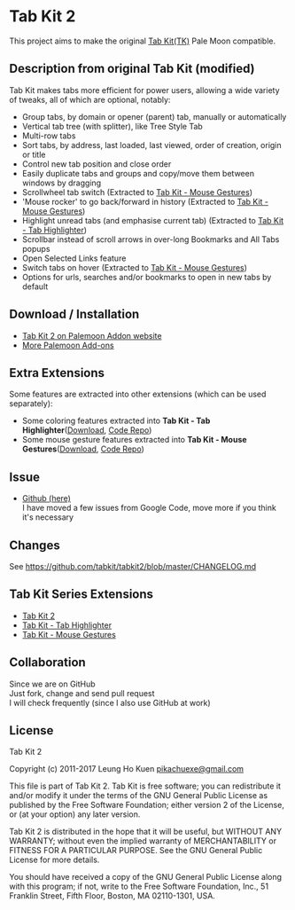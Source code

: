 # Tab Kit 2

This project aims to make the original [Tab Kit(TK)](https://addons.mozilla.org/en-us/firefox/addon/tab-kit/) Pale Moon compatible.  


## Description from original Tab Kit (modified)
Tab Kit makes tabs more efficient for power users, allowing a wide variety of tweaks, all of which are optional, notably:

- Group tabs, by domain or opener (parent) tab, manually or automatically
- Vertical tab tree (with splitter), like Tree Style Tab
- Multi-row tabs
- Sort tabs, by address, last loaded, last viewed, order of creation, origin or title
- Control new tab position and close order
- Easily duplicate tabs and groups and copy/move them between windows by dragging
- Scrollwheel tab switch (Extracted to [Tab Kit - Mouse Gestures](https://github.com/tabkit/mouse-gestures))
- 'Mouse rocker' to go back/forward in history (Extracted to [Tab Kit - Mouse Gestures](https://github.com/tabkit/mouse-gestures))
- Highlight unread tabs (and emphasise current tab) (Extracted to [Tab Kit - Tab Highlighter](https://github.com/tabkit/tab-highlighter))
- Scrollbar instead of scroll arrows in over-long Bookmarks and All Tabs popups
- Open Selected Links feature
- Switch tabs on hover (Extracted to [Tab Kit - Mouse Gestures](https://github.com/tabkit/mouse-gestures))
- Options for urls, searches and/or bookmarks to open in new tabs by default


## Download / Installation
- [Tab Kit 2 on Palemoon Addon website](http://addons.palemoon.org/addon/tabkit2/)  
- [More Palemoon Add-ons](http://addons.palemoon.org/extensions/)  


## Extra Extensions

Some features are extracted into other extensions (which can be used separately):
- Some coloring features extracted into **Tab Kit - Tab Highlighter**([Download](https://addons.mozilla.org/en-US/firefox/addon/tab-kit-tab-highlighter/), [Code Repo](https://github.com/tabkit/tab-highlighter))
- Some mouse gesture features extracted into **Tab Kit - Mouse Gestures**([Download](https://addons.mozilla.org/en-US/firefox/addon/tab-kit-mouse-gestures/), [Code Repo](https://github.com/tabkit/mouse-gestures))


## Issue
- [Github (here)](https://github.com/tabkit/tabkit2/issues)  
I have moved a few issues from Google Code, move more if you think it's necessary


## Changes
See https://github.com/tabkit/tabkit2/blob/master/CHANGELOG.md


## Tab Kit Series Extensions
- [Tab Kit 2](https://github.com/tabkit/tabkit2)
- [Tab Kit - Tab Highlighter](https://github.com/tabkit/tab-highlighter)
- [Tab Kit - Mouse Gestures](https://github.com/tabkit/mouse-gestures)


## Collaboration
Since we are on GitHub  
Just fork, change and send pull request  
I will check frequently (since I also use GitHub at work)


## License

Tab Kit 2

Copyright (c) 2011-2017 Leung Ho Kuen <pikachuexe@gmail.com>

This file is part of Tab Kit 2.
Tab Kit is free software; you can redistribute it and/or
modify it under the terms of the GNU General Public License
as published by the Free Software Foundation; either version 2
of the License, or (at your option) any later version.

Tab Kit 2 is distributed in the hope that it will be useful,
but WITHOUT ANY WARRANTY; without even the implied warranty of
MERCHANTABILITY or FITNESS FOR A PARTICULAR PURPOSE.  See the
GNU General Public License for more details.

You should have received a copy of the GNU General Public License
along with this program; if not, write to the Free Software
Foundation, Inc., 51 Franklin Street, Fifth Floor, Boston, MA  02110-1301, USA.
